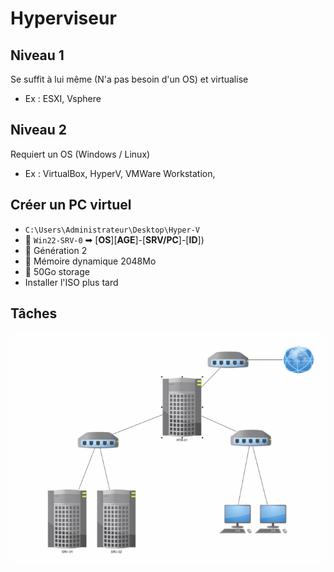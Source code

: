 # Hyperviseur
## Niveau 1
Se suffit à lui même (N'a pas besoin d'un OS) et virtualise
- Ex : ESXI, Vsphere

## Niveau 2
Requiert un OS (Windows / Linux)
- Ex : VirtualBox, HyperV, VMWare Workstation, 

## Créer un PC virtuel
- `C:\Users\Administrateur\Desktop\Hyper-V`
- 📜 `Win22-SRV-0` ➡ [**OS**][**AGE**]-[**SRV/PC**]-[**ID**])
- 👴 Génération 2
- 🧠 Mémoire dynamique 2048Mo
- 📂 50Go storage
- Installer l'ISO plus tard

## Tâches
![Exemple de réseau à créer](/note/assets/Teams_kWashgWdFC.png)